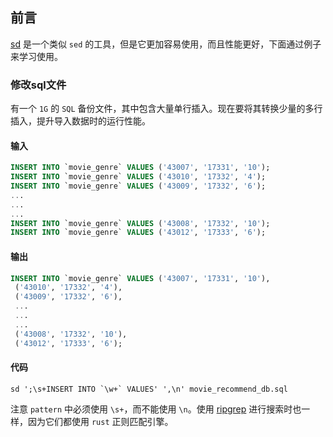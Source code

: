 ## 前言

[sd](https://github.com/chmln/sd) 是一个类似 `sed` 的工具，但是它更加容易使用，而且性能更好，下面通过例子来学习使用。

### 修改sql文件

有一个 `1G` 的 `SQL` 备份文件，其中包含大量单行插入。现在要将其转换少量的多行插入，提升导入数据时的运行性能。

#### 输入

```sql
INSERT INTO `movie_genre` VALUES ('43007', '17331', '10');
INSERT INTO `movie_genre` VALUES ('43010', '17332', '4');
INSERT INTO `movie_genre` VALUES ('43009', '17332', '6');
...
...
...
INSERT INTO `movie_genre` VALUES ('43008', '17332', '10');
INSERT INTO `movie_genre` VALUES ('43012', '17333', '6');
```

#### 输出

```sql
INSERT INTO `movie_genre` VALUES ('43007', '17331', '10'),
 ('43010', '17332', '4'),
 ('43009', '17332', '6'),
 ...
 ...
 ...
 ('43008', '17332', '10'),
 ('43012', '17333', '6');
```

#### 代码

```shell
sd ';\s+INSERT INTO `\w+` VALUES' ',\n' movie_recommend_db.sql
```

注意 `pattern` 中必须使用 `\s+`，而不能使用 `\n`。使用 [ripgrep](https://github.com/BurntSushi/ripgrep) 进行搜索时也一样，因为它们都使用 `rust` 正则匹配引擎。
